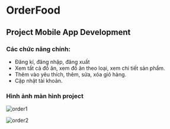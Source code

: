 # OrderFood
## Project Mobile App Development
### Các chức năng chính:
+ Đăng kí, đăng nhập, đăng xuất
+ Xem tất cả đồ ăn, xem đồ ăn theo loại, xem chi tiết sản phẩm.
+ Thêm vào yêu thích, thêm, sửa, xóa giỏ hàng.
+ Cập nhật tài khoản.

### Hình ảnh màn hình project
  
![order1](https://github.com/lbui2602/OrderFood/assets/109037290/3c51dccd-0059-454a-ba30-29792f39e80d)

  
  
![order2](https://github.com/lbui2602/OrderFood/assets/109037290/da7f7aba-a2d8-4233-8410-a1e7ea01db1d)


  



